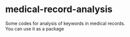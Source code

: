 # medical-record-analysis
Some codes for analysis of keywords in medical records.  
You can use it as a package
